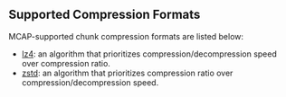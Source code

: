 ## Supported Compression Formats

[lz4]: https://en.wikipedia.org/wiki/LZ4_(compression_algorithm)
[zstd]: https://en.wikipedia.org/wiki/Zstandard

MCAP-supported chunk compression formats are listed below:

- [lz4][lz4]: an algorithm that prioritizes compression/decompression speed over
  compression ratio.
- [zstd][zstd]: an algorithm that prioritizes compression ratio over
  compression/decompression speed.
